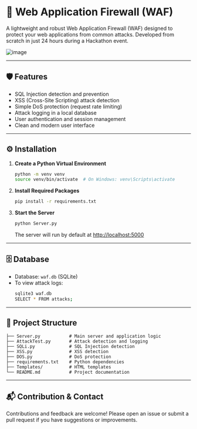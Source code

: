 # 🚀 Web Application Firewall (WAF)

A lightweight and robust Web Application Firewall (WAF) designed to protect your web applications from common attacks. Developed from scratch in just 24 hours during a Hackathon event.

![image](https://github.com/user-attachments/assets/9d186bf7-d811-4732-a8d6-c9e87719824c)



---

## 🛡️ Features
- SQL Injection detection and prevention
- XSS (Cross-Site Scripting) attack detection
- Simple DoS protection (request rate limiting)
- Attack logging in a local database
- User authentication and session management
- Clean and modern user interface

---

## ⚙️ Installation

1. **Create a Python Virtual Environment**
    ```bash
    python -m venv venv
    source venv/bin/activate  # On Windows: venv\Scripts\activate
    ```
2. **Install Required Packages**
    ```bash
    pip install -r requirements.txt
    ```
3. **Start the Server**
    ```bash
    python Server.py
    ```
    The server will run by default at [http://localhost:5000](http://localhost:5000)

---

## 🗄️ Database
- Database: `waf.db` (SQLite)
- To view attack logs:
    ```bash
    sqlite3 waf.db
    SELECT * FROM attacks;
    ```

---

## 📁 Project Structure
```
├── Server.py           # Main server and application logic
├── AttackTest.py       # Attack detection and logging
├── SQLi.py             # SQL Injection detection
├── XSS.py              # XSS detection
├── DOS.py              # DoS protection
├── requirements.txt    # Python dependencies
├── Templates/          # HTML templates
└── README.md           # Project documentation
```

---



## 📬 Contribution & Contact
Contributions and feedback are welcome! Please open an issue or submit a pull request if you have suggestions or improvements.
